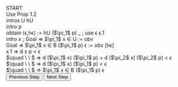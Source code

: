 <div class="proof-container">
<div class="proof-steps">
<div class="proof-step" data-step="1">
START
</div>

<div class="proof-step" data-step="2">
Use Prop 1.2
</div>

<div class="proof-step" data-step="3">
intros U hU
</div>

<div class="proof-step" data-step="4">
intro p
</div>

<div class="proof-step" data-step="5">
obtain ⟨ϵ,hϵ⟩ := hU ($\pi_1$ p) _ ; use ϵ ϵ.1
</div>

<div class="proof-step" data-step="6">
intro x ; Goal => $\pi_1$ x ∈ U := obv
</div>

<div class="proof-step" data-step="7">
Goal => $\pi_1$ x ∈ B ($\pi_1$ p) ϵ := obv [hϵ]
</div>

<div class="proof-step" data-step="8">
x.1 => d x p < ϵ <br>
$\quad \ \ $ => d ($\pi_1$ x) ($\pi_1$ p) + d ($\pi_2$ x) ($\pi_2$ p) < ϵ <br>
$\quad \ \ $ => d ($\pi_1$ x) ($\pi_1$ p) < ϵ <br>
$\quad \ \ $ => $\pi_1$ x ∈ B ($\pi_1$ p) ϵ
</div>

<div class="proof-step" data-step="9">

</div>
</div>

<div class="workspace">
 
</div>
<div class="workspace-contents" style="display: none;">
<div class="workspace-content" data-step="1">
X,Z:Type [metric_space X,Z] <br>
--- <br>
Goal : continuous $\pi_1$
</div>

<div class="workspace-content" data-step="2">
X,Z:Type [metric_space X,Z] <br>
--- <br>
Goal : ∀U:set X, is_open U ⇒ is_open $\pi_1^{-1}$[U]
</div>

<div class="workspace-content" data-step="3">
X,Z:Type [metric_space X,Z] <br>
U : set X, hU : is_open U <br>
--- <br>
Goal : is_open $\pi_1^{-1}$[U]
</div>

<div class="workspace-content" data-step="4">
X,Z:Type [metric_space X,Z] <br>
U : set X, hU : is_open U <br>
p : X × Z [p ∈ $\pi_1^{-1}$[U]] <br>
--- <br>
Goal : ∃r:ℝ [r>0], B p r ⊆ $\pi_1^{-1}$[U]
</div>

<div class="workspace-content" data-step="5">
X,Z:Type [metric_space X,Z] <br>
U : set X, hU : is_open U <br>
p : X × Z [p ∈ $\pi_1^{-1}$[U]] <br>
ϵ : ℝ [ϵ>0], hϵ : B ($\pi_1$ p) ϵ ⊆ U  <br>
--- <br>
Goal : B p ϵ ⊆ $\pi_1^{-1}$[U]
</div>

<div class="workspace-content" data-step="6">
X,Z:Type [metric_space X,Z] <br>
U : set X, hU : is_open U <br>
p : X × Z [p ∈ $\pi_1^{-1}$[U]] <br>
ϵ : ℝ [ϵ>0], hϵ : B ($\pi_1$ p) ϵ ⊆ U <br>
x : X × Z [x ∈ B p ϵ] <br>
--- <br>
Goal : $\pi_1$ x ∈ U
</div>

<div class="workspace-content" data-step="7">
X,Z:Type [metric_space X,Z] <br>
U : set X, hU : is_open U <br>
p : X × Z [p ∈ $\pi_1^{-1}$[U]] <br>
ϵ : ℝ [ϵ>0], hϵ : B ($\pi_1$ p) ϵ ⊆ U <br>
x : X × Z [x ∈ B p ϵ] <br>
--- <br>
Goal : $\pi_1$ x ∈ B ($\pi_1$ p) ϵ
</div>

<div class="workspace-content" data-step="8">
SOLVED
</div>
</div>

<div class="controls">
<button class="prev-step">Previous Step</button>
<button class="next-step">Next Step</button>
</div>
</div>